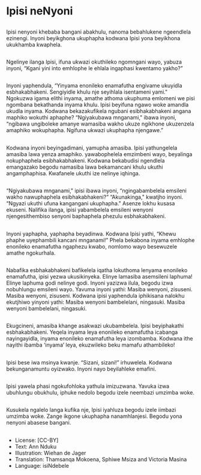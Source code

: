 # Ipisi neNyoni

##
Ipisi nenyoni khebaba bangani
abakhulu, nanoma bebahlukene
ngeendlela ezinengi.
Inyoni beyikghona ukuphapha
kodwana Ipisi yona beyikhona
ukukhamba kwaphela.


##
Ngelinye ilanga Ipisi, ifuna
ukwazi okuthileko ngomngani
wayo, yabuza inyoni, “Kgani
yini into emhlophe le ehlala
ingaphasi kwentamo yakho?”


##
Inyoni yaphendula, “Yinyama enonileko enamafutha
engivame ukuyidla esbhakabhakeni. Sengiyidle khulu nje
seyihlala isentameni yami."
Ngokuzwa igama elithi inyama, amathe athoma ukuphuma
emlomeni we pisi ngombana bekathanda inyama khulu.
Ipisi beyifuna ngawo woke amandla ukudla inyama.
Kodwana bekazakufikela ngubani esibhakabhakeni angana
maphiko wokuthi aphaphe?
“Ngiyakubawa mnganami," ibawa inyoni, “ngibawa
ungiboleke amanye wamasiba wakho ukuze ngikhone
ukuzenzela amaphiko wokuphapha. Ngifuna ukwazi
ukuphapha njengawe.”


##
Kodwana inyoni beyingadimani,
yamupha amasiba.
Ipisi yathungelela amasiba lawa
yenza amaphiko.
yawabophelela emzimbeni
wayo, beyalinga nokuphaphela
esibhakabhakeni.
Kodwana bekabudisi ngendlela
emangazako begodu namasiba
lawa bekamancani khulu ukuthi
angamphaphisa.
Kwafanele ukuthi ize nelinye
iqhinga.


##
“Ngiyakubawa mnganami," ipisi
ibawa inyoni, “ngingabambelela
emsileni wakho nawuphaphela
esibhakabhakeni?”
“Akunakinga," kwatjho inyoni.
“Ngyazi ukuthi ufuna
kangangani ukuphapha."
Asenze lokhu kusasa ekuseni.
Nalifika ilanga, ipisi
yabambelela emsileni wenyoni
njengesithembiso senyoni
baphaphela phezulu
esbhakabhakeni.


##
Inyoni yaphapha, yaphapha
beyadinwa. Kodwana Ipisi yathi,
“Khewu phaphe uyephambili
kancani mnganami!”
Phela bekabona inyama
emhlophe enonileko
enamafutha ngaphezu kwabo,
nomlomo wayo besewuzele
amathe ngokurhala.


##
Nabafika esbhakabhakeni bafikelela iqatha lokuthoma
lenyama enonileko enamafutha, ipisi yezwa ukusikinyeka.
Elinye lamasiba asemsileni laphuma! Elinye laphuma godi
nelinye godi. Inyoni yazizwa ilula, begodu izwa nobuhlungu
emsileni wayo.
Yavuma inyoni yathi:
Masiba wenyoni, zisuseni. Masiba wenyoni, zisuseni.
Kodwana ipisi yaphendula iphikisana nalokhu ekutjhiwo
yinyoni yathi:
Masiba wenyoni bambelelani, ningasuki. Masiba wenyoni
bambelelani, ningasuki.


##

##
Ekugcineni, amasiba khange
asakwazi ukubambelela. Ipisi
beyiphakathi esbhakabhakeni.
Yeqela inyama leya enonileko
enamafutha icabanga
nayingayidla, inyama enonileko
enamafutha leya izombamba.
Kodwana ithe nayithi ibamba
‘inyama’ leya, ekuzwileko beku
mamafu athambileko!


##
Ipisi bese iwa msinya kwanje.
“Sizani, sizani!” irhuwelela.
Kodwana bekunganamuntu
oyizwako. Inyoni nayo
beyilahleke emafini.


##
Ipisi yawela phasi ngokufohloka
yathula imizuzwana.
Yavuka izwa ubuhlungu
obukhulu, iphuke nedolo
begodu izele neembazi
umzimba woke.


##
Kusukela ngalelo langa kufika
nje, Ipisi iyahluza begodu izele
iimbazi umzimba woke.
Zange ikgone ukuphapha
nanamhlanjesi. Begodu yona
nenyoni abasese bangani.


##
* License: [CC-BY]
* Text: Ann Nduku
* Illustration: Wiehan de Jager
* Translation: Thamsanqa Mokoena, Sphiwe Msiza and
Victoria Masina
* Language: isiNdebele
